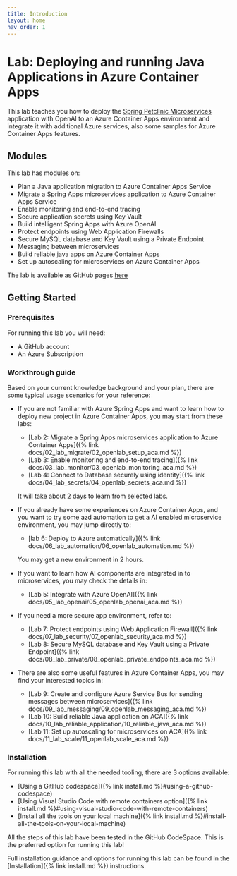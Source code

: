 ```yaml
---
title: Introduction
layout: home
nav_order: 1
---
```


# Lab: Deploying and running Java Applications in Azure Container Apps

This lab teaches you how to deploy the [Spring Petclinic Microservices](https://github.com/Azure-Samples/java-microservices-aca-lab/tree/main/src) application with OpenAI to an Azure Container Apps environment and integrate it with additional Azure services, also some samples for Azure Container Apps features.

## Modules

This lab has modules on:

* Plan a Java application migration to Azure Container Apps Service
* Migrate a Spring Apps microservices application to Azure Container Apps Service
* Enable monitoring and end-to-end tracing
* Secure application secrets using Key Vault
* Build intelligent Spring Apps with Azure OpenAI
* Protect endpoints using Web Application Firewalls
* Secure MySQL database and Key Vault using a Private Endpoint
* Messaging between microservices
* Build reliable java apps on Azure Container Apps
* Set up autoscaling for microservices on Azure Container Apps

The lab is available as GitHub pages [here](https://azure-samples.github.io/java-microservices-aca-lab/)

## Getting Started

### Prerequisites

For running this lab you will need:

* A GitHub account
* An Azure Subscription

### Workthrough guide

Based on your current knowledge background and your plan, there are some typical usage scenarios for your reference:

* If you are not familiar with Azure Spring Apps and want to learn how to deploy new project in Azure Container Apps, you may start from these labs:
  * [Lab 2: Migrate a Spring Apps microservices application to Azure Container Apps]({% link docs/02_lab_migrate/02_openlab_setup_aca.md %})
  * [Lab 3: Enable monitoring and end-to-end tracing]({% link docs/03_lab_monitor/03_openlab_monitoring_aca.md %})
  * [Lab 4: Connect to Database securely using identity]({% link docs/04_lab_secrets/04_openlab_secrets_aca.md %})

  It will take about 2 days to learn from selected labs.

* If you already have some experiences on Azure Container Apps, and you want to try some azd automation to get a AI enabled microservice environment, you may jump directly to:
  * [lab 6: Deploy to Azure automatically]({% link docs/06_lab_automation/06_openlab_automation.md %})

  You may get a new environment in 2 hours.

* If you want to learn how AI components are integrated in to microservices, you may check the details in:
  * [Lab 5: Integrate with Azure OpenAI]({% link docs/05_lab_openai/05_openlab_openai_aca.md %})

* If you need a more secure app environment, refer to:
  * [Lab 7: Protect endpoints using Web Application Firewall]({% link docs/07_lab_security/07_openlab_security_aca.md %})
  * [Lab 8: Secure MySQL database and Key Vault using a Private Endpoint]({% link docs/08_lab_private/08_openlab_private_endpoints_aca.md %})

* There are also some useful features in Azure Container Apps, you may find your interested topics in:
  * [Lab 9: Create and configure Azure Service Bus for sending messages between microservices]({% link docs/09_lab_messaging/09_openlab_messaging_aca.md %})
  * [Lab 10: Build reliable Java application on ACA]({% link docs/10_lab_reliable_application/10_reliable_java_aca.md %})
  * [Lab 11: Set up autoscaling for microservices on ACA]({% link docs/11_lab_scale/11_openlab_scale_aca.md %})

### Installation

For running this lab with all the needed tooling, there are 3 options available:

* [Using a GitHub codespace]({% link install.md %}#using-a-github-codespace)
* [Using Visual Studio Code with remote containers option]({% link install.md %}#using-visual-studio-code-with-remote-containers)
* [Install all the tools on your local machine]({% link install.md %}#install-all-the-tools-on-your-local-machine)

All the steps of this lab have been tested in the GitHub CodeSpace. This is the preferred option for running this lab!

Full installation guidance and options for running this lab can be found in the [Installation]({% link install.md %}) instructions.
